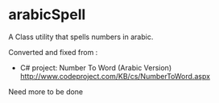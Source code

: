 # arabicSpell

A Class utility that spells numbers in arabic.

Converted and fixed from :
  * C# project: Number To Word (Arabic Version) http://www.codeproject.com/KB/cs/NumberToWord.aspx

Need more to be done